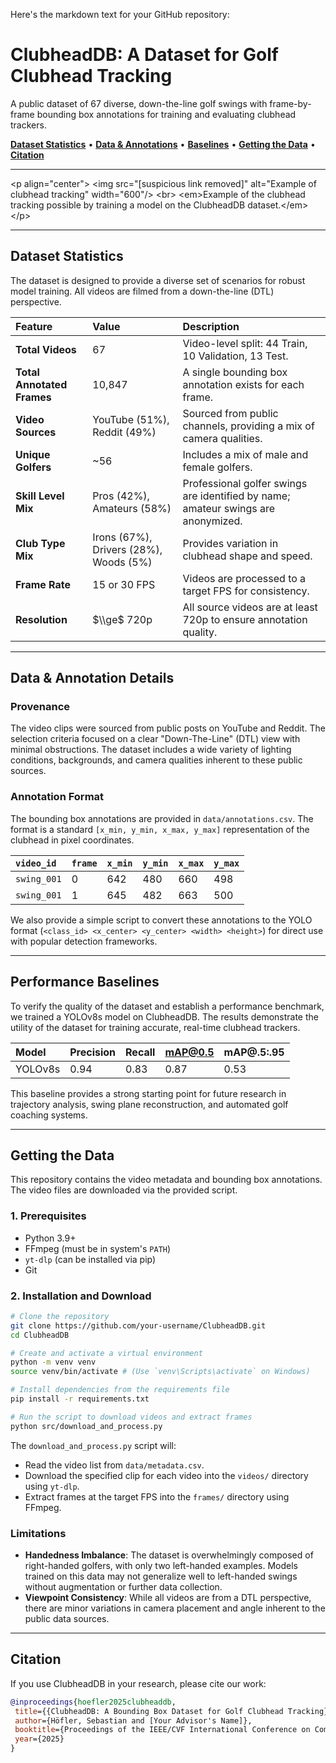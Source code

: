 Here's the markdown text for your GitHub repository:

# ClubheadDB: A Dataset for Golf Clubhead Tracking

A public dataset of 67 diverse, down-the-line golf swings with frame-by-frame bounding box annotations for training and evaluating clubhead trackers.

**[Dataset Statistics](https://www.google.com/search?q=%23dataset-statistics)** • **[Data & Annotations](https://www.google.com/search?q=%23data--annotation-details)** • **[Baselines](https://www.google.com/search?q=%23performance-baselines)** • **[Getting the Data](https://www.google.com/search?q=%23getting-the-data)** • **[Citation](https://www.google.com/search?q=%23citation)**

-----

\<p align="center"\>
\<img src="[suspicious link removed]" alt="Example of clubhead tracking" width="600"/\>
\<br\>
\<em\>Example of the clubhead tracking possible by training a model on the ClubheadDB dataset.\</em\>
\</p\>

-----

## Dataset Statistics

The dataset is designed to provide a diverse set of scenarios for robust model training. All videos are filmed from a down-the-line (DTL) perspective.

| Feature               | Value           | Description                                                                 |
| :-------------------- | :-------------- | :-------------------------------------------------------------------------- |
| **Total Videos** | 67              | Video-level split: 44 Train, 10 Validation, 13 Test.                        |
| **Total Annotated Frames** | 10,847          | A single bounding box annotation exists for each frame.                     |
| **Video Sources** | YouTube (51%), Reddit (49%) | Sourced from public channels, providing a mix of camera qualities.          |
| **Unique Golfers** | \~56             | Includes a mix of male and female golfers.                                  |
| **Skill Level Mix** | Pros (42%), Amateurs (58%) | Professional golfer swings are identified by name; amateur swings are anonymized. |
| **Club Type Mix** | Irons (67%), Drivers (28%), Woods (5%) | Provides variation in clubhead shape and speed.                             |
| **Frame Rate** | 15 or 30 FPS    | Videos are processed to a target FPS for consistency.                       |
| **Resolution** | $\\ge$ 720p       | All source videos are at least 720p to ensure annotation quality.           |

-----

## Data & Annotation Details

### Provenance

The video clips were sourced from public posts on YouTube and Reddit. The selection criteria focused on a clear "Down-The-Line" (DTL) view with minimal obstructions. The dataset includes a wide variety of lighting conditions, backgrounds, and camera qualities inherent to these public sources.

### Annotation Format

The bounding box annotations are provided in `data/annotations.csv`. The format is a standard `[x_min, y_min, x_max, y_max]` representation of the clubhead in pixel coordinates.

| `video_id`  | `frame` | `x_min` | `y_min` | `x_max` | `y_max` |
| :---------- | :------ | :------ | :------ | :------ | :------ |
| `swing_001` | 0       | 642     | 480     | 660     | 498     |
| `swing_001` | 1       | 645     | 482     | 663     | 500     |

We also provide a simple script to convert these annotations to the YOLO format (`<class_id> <x_center> <y_center> <width> <height>`) for direct use with popular detection frameworks.

-----

## Performance Baselines

To verify the quality of the dataset and establish a performance benchmark, we trained a YOLOv8s model on ClubheadDB. The results demonstrate the utility of the dataset for training accurate, real-time clubhead trackers.

| Model   | Precision | Recall | mAP@0.5 | mAP@.5:.95 |
| :------ | :-------- | :----- | :------ | :-------- |
| YOLOv8s | 0.94      | 0.83   | 0.87    | 0.53      |

This baseline provides a strong starting point for future research in trajectory analysis, swing plane reconstruction, and automated golf coaching systems.

-----

## Getting the Data

This repository contains the video metadata and bounding box annotations. The video files are downloaded via the provided script.

### 1\. Prerequisites

  * Python 3.9+
  * FFmpeg (must be in system's `PATH`)
  * `yt-dlp` (can be installed via pip)
  * Git

### 2\. Installation and Download

```bash
# Clone the repository
git clone https://github.com/your-username/ClubheadDB.git
cd ClubheadDB

# Create and activate a virtual environment
python -m venv venv
source venv/bin/activate # (Use `venv\Scripts\activate` on Windows)

# Install dependencies from the requirements file
pip install -r requirements.txt

# Run the script to download videos and extract frames
python src/download_and_process.py
```

The `download_and_process.py` script will:

  * Read the video list from `data/metadata.csv`.
  * Download the specified clip for each video into the `videos/` directory using `yt-dlp`.
  * Extract frames at the target FPS into the `frames/` directory using FFmpeg.

### Limitations

  * **Handedness Imbalance**: The dataset is overwhelmingly composed of right-handed golfers, with only two left-handed examples. Models trained on this data may not generalize well to left-handed swings without augmentation or further data collection.
  * **Viewpoint Consistency**: While all videos are from a DTL perspective, there are minor variations in camera placement and angle inherent to the public data sources.

-----

## Citation

If you use ClubheadDB in your research, please cite our work:

```bibtex
@inproceedings{hoefler2025clubheaddb,
 title={{ClubheadDB: A Bounding Box Dataset for Golf Clubhead Tracking}},
 author={Höfler, Sebastian and [Your Advisor's Name]},
 booktitle={Proceedings of the IEEE/CVF International Conference on Computer Vision (ICCV) Workshops},
 year={2025}
}
```
